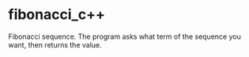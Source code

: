 fibonacci_c++
============

Fibonacci sequence. The program asks what term of the sequence you want, then returns the value.
